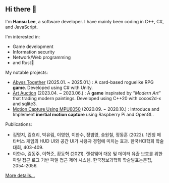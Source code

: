## Hi there 🦦

I'm **Hansu Lee**, a software developer. I have mainly been coding in C++, C#, and JavaScript.

I'm interested in:
- Game development
- Information security
- Network/Web programming
- and Rust🦀

My notable projects:
- [Abyss Together](https://github.com/droplet92/AbyssTogether) (2025.01. ~ 2025.01.) : A card-based roguelike RPG **game**. Developed using C# with Unity.
- [Art Auction](https://github.com/droplet92/ArtAuction) (2023.04. ~ 2023.06.) : A **game** inspirated by *"Modern Art"* that trading modern paintings. Developed using C++20 with cocos2d-x and sqlite3.
- [Motion Capture Using MPU6050](https://github.com/droplet92/mpu6050_mocap) (2020.09. ~ 2020.10.) : Introduce and Implement **inertial motion capture** using Raspberry Pi and OpenGL.

Publications:
- 김명지, 김효리, 박유림, 이영현, 이한수, 정범영, 송원철, 정동훈 (2022). 1인칭 메타버스 게임의 HUD UI와 공간 UI가 사용자 경험에 미치는 효과. 한국HCI학회 학술대회, 403-409.
- 이한수, 김동주, 이혁준, 황동혁 (2021). 랜섬웨어 대응 및 데이터 유출 보호를 위한 파일 접근 로그 기반 파일 접근 제어 시스템. 한국정보과학회 학술발표논문집, 2054-2056.

[More details...](https://droplet92.github.io)
